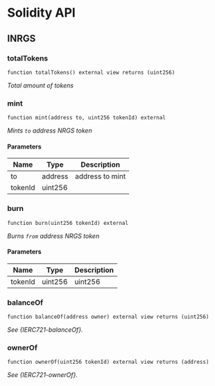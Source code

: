 # Solidity API

## INRGS

### totalTokens

```solidity
function totalTokens() external view returns (uint256)
```

_Total amount of tokens_

### mint

```solidity
function mint(address to, uint256 tokenId) external
```

_Mints `to` address NRGS token_

#### Parameters

| Name | Type | Description |
| ---- | ---- | ----------- |
| to | address | address to mint |
| tokenId | uint256 |  |

### burn

```solidity
function burn(uint256 tokenId) external
```

_Burns `from` address NRGS token_

#### Parameters

| Name | Type | Description |
| ---- | ---- | ----------- |
| tokenId | uint256 | uint256 |

### balanceOf

```solidity
function balanceOf(address owner) external view returns (uint256)
```

_See {IERC721-balanceOf}._

### ownerOf

```solidity
function ownerOf(uint256 tokenId) external view returns (address)
```

_See {IERC721-ownerOf}._

